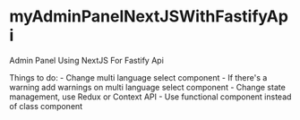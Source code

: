 # myAdminPanelNextJSWithFastifyApi
Admin Panel Using NextJS For Fastify Api

Things to do:
    - Change multi language select component
    - If there's a warning add warnings on multi language select component
    - Change state management, use Redux or Context API
    - Use functional component instead of class component